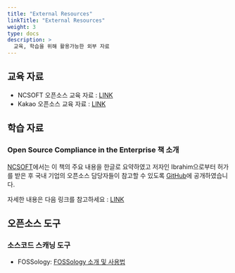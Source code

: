 ```yaml
---
title: "External Resources"
linkTitle: "External Resources"
weight: 3
type: docs
description: >
  교육, 학습을 위해 활용가능한 외부 자료
---
```


## 교육 자료

* NCSOFT 오픈소스 교육 자료 : [LINK](/OpenChain-KWG/blog/2020/20201123-ncsoft-training-materials/)
* Kakao 오픈소스 교육 자료 : [LINK](/OpenChain-KWG/blog/2020/20201124-kakao-training-materials/)

## 학습 자료

### Open Source Compliance in the Enterprise 책 소개
[NCSOFT](https://global.ncsoft.com/)에서는 이 책의 주요 내용을 한글로 요약하였고 저자인 Ibrahim으로부터 허가를 받은 후 국내 기업의 오픈소스 담당자들이 참고할 수 있도록 [GitHub](https://github.com/ncsoft/osc-enterprise-ko/)에 공개하였습니다. 

자세한 내용은 다음 링크를 참고하세요 : [LINK](/OpenChain-KWG/blog/2020/20201123-ncsoft-compliance-book/)

## 오픈소스 도구

### 소스코드 스캐닝 도구
- FOSSology: [FOSSology 소개 및 사용법](/OpenChain-KWG/guide/tools/1-fossology/)